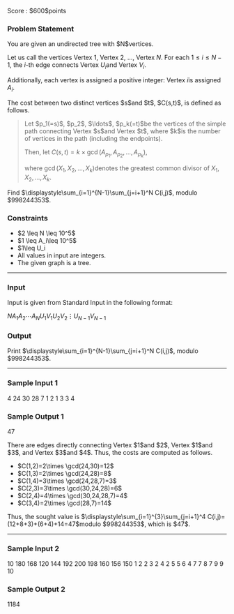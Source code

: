 
<div>

<span>

<span>

<p>
Score : $600$points
</p>

<div>

<section>

### **Problem Statement**

<p>
You are given an undirected tree with $N$vertices.

Let us call the vertices Vertex $1$, Vertex $2$, $\ldots$, Vertex $N$. For each $1\leq i\leq N-1$, the $i$-th edge connects Vertex $U_i$and Vertex $V_i$.

Additionally, each vertex is assigned a positive integer: Vertex $i$is assigned $A_i$.
</p>

<p>
The cost between two distinct vertices $s$and $t$, $C(s,t)$, is defined as follows.
</p>

<blockquote>

<p>
Let $p_1(=s)$, $p_2$, $\ldots$, $p_k(=t)$be the vertices of the simple path connecting Vertex $s$and Vertex $t$, where $k$is the number of vertices in the path (including the endpoints).

Then, let $C(s,t)=k\times \gcd (A_{p_1},A_{p_2},\ldots,A_{p_k})$,

where $\gcd (X_1,X_2,\ldots, X_k)$denotes the greatest common divisor of $X_1,X_2,\ldots, X_k$.
</p>

</blockquote>

<p>
Find $\displaystyle\sum_{i=1}^{N-1}\sum_{j=i+1}^N C(i,j)$, modulo $998244353$.
</p>

</section>

</div>

<div>

<section>

### **Constraints**

<ul>

<li>
$2 \leq N \leq 10^5$
</li>

<li>
$1 \leq A_i\leq 10^5$
</li>

<li>
$1\leq U_i<V_i\leq N$
</li>

<li>
All values in input are integers.
</li>

<li>
The given graph is a tree.
</li>

</ul>

</section>

</div>

---

<div>

<div>

<section>

### **Input**

<p>
Input is given from Standard Input in the following format:
</p>

<div>

$N$$A_1$$A_2$$\cdots$$A_N$$U_1$$V_1$$U_2$$V_2$$\vdots$$U_{N-1}$$V_{N-1}$
</div>

</section>

</div>

<div>

<section>

### **Output**

<p>
Print $\displaystyle\sum_{i=1}^{N-1}\sum_{j=i+1}^N C(i,j)$, modulo $998244353$.
</p>

</section>

</div>

</div>

---

<div>

<section>

### **Sample Input 1**

<div>

4
24 30 28 7
1 2
1 3
3 4

</div>

</section>

</div>

<div>

<section>

### **Sample Output 1**

<div>

47

</div>

<p>
There are edges directly connecting Vertex $1$and $2$, Vertex $1$and $3$, and Vertex $3$and $4$.
Thus, the costs are computed as follows.
</p>

<ul>

<li>
$C(1,2)=2\times \gcd(24,30)=12$
</li>

<li>
$C(1,3)=2\times \gcd(24,28)=8$
</li>

<li>
$C(1,4)=3\times \gcd(24,28,7)=3$
</li>

<li>
$C(2,3)=3\times \gcd(30,24,28)=6$
</li>

<li>
$C(2,4)=4\times \gcd(30,24,28,7)=4$
</li>

<li>
$C(3,4)=2\times \gcd(28,7)=14$
</li>

</ul>

<p>
Thus, the sought value is $\displaystyle\sum_{i=1}^{3}\sum_{j=i+1}^4 C(i,j)=(12+8+3)+(6+4)+14=47$modulo $998244353$, which is $47$.
</p>

</section>

</div>

---

<div>

<section>

### **Sample Input 2**

<div>

10
180 168 120 144 192 200 198 160 156 150
1 2
2 3
2 4
2 5
5 6
4 7
7 8
7 9
9 10

</div>

</section>

</div>

<div>

<section>

### **Sample Output 2**

<div>

1184

</div>

</section>

</div>

</span>

</span>

</div>
